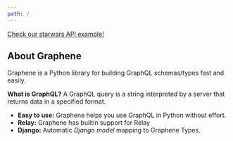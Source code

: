 ```yaml
---
path: /
---
```

<a class="starwars-example" href="http://swapi.graphene-python.org/">Check our starwars API example!</a>

## About Graphene

Graphene is a Python library for building GraphQL schemas/types fast and easily.

**What is GraphQL?** A GraphQL query is a string interpreted by a server that returns data in a specified format.

- **Easy to use:** Graphene helps you use GraphQL in Python without effort.
- **Relay:** Graphene has builtin support for Relay
- **Django:** Automatic *Django model* mapping to Graphene Types.
